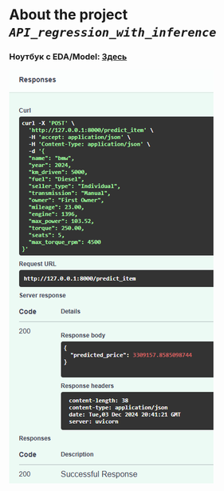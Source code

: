 # About the project ***`API_regression_with_inference`***

### Ноутбук с EDA/Model: [Здесь](src/ml/notebooks/regression_with_inference_pro.ipynb)


![img.png](assets/img.png)